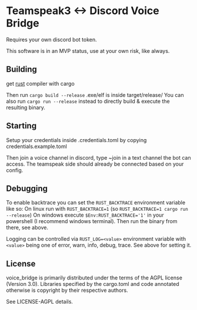 # Teamspeak3 <-> Discord Voice Bridge

Requires your own discord bot token.

This software is in an MVP status, use at your own risk, like always.

## Building
get [rust](https://rust-lang.org) compiler with cargo

Then run `cargo build --release`
.exe/elf is inside target/release/
You can also run `cargo run --release` instead to directly build & execute the resulting binary.

## Starting
Setup your credentials inside .credentials.toml by copying credentials.example.toml

Then join a voice channel in discord, type ~join in a text channel the bot can access. The teamspeak side should already be connected based on your config.

## Debugging

To enable backtrace you can set the `RUST_BACKTRACE` environment variable like so:
On linux run with `RUST_BACKTRACE=1` (so `RUST_BACKTRACE=1 cargo run --release`)
On windows execute `$Env:RUST_BACKTRACE='1'` in your powershell (I recommend windows terminal). Then run the binary from there, see above.

Logging can be controlled via `RUST_LOG=<value>` environment variable with `<value>` being one of error, warn, info, debug, trace. See above for setting it.

## License

voice_bridge is primarily distributed under the terms of the AGPL license (Version 3.0). Libraries specified by the cargo.toml and code annotated otherwise is copyright by their respective authors.

See LICENSE-AGPL details.